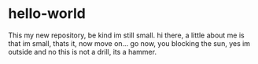 # hello-world
This my new repository, be kind im still small.
hi there, a little about me is that im small, thats it,
now move on... go now, you blocking the sun,
yes im outside and no this is not a drill, its a hammer.
